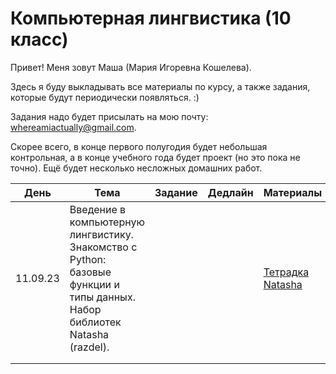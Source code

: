 # Компьютерная лингвистика (10 класс)
Привет! Меня зовут Маша (Мария Игоревна Кошелева).

Здесь я буду выкладывать все материалы по курсу, а также задания, которые будут периодически появляться. :)

Задания надо будет присылать на мою почту: whereamiactually@gmail.com.

Скорее всего, в конце первого полугодия будет небольшая контрольная, а в конце учебного года будет проект (но это пока не точно). Ещё будет несколько несложных домашних работ.

| День | Тема | Задание | Дедлайн | Материалы |
|---------|---------|---------|---------|---------|
| 11.09.23 | Введение в компьютерную лингвистику. Знакомство с Python: базовые функции и типы данных. Набор библиотек Natasha (razdel).|         |         |[Тетрадка](https://colab.research.google.com/drive/1n5gN2wmVP3j9YEhNoQb-_vBSes4r83qf?usp=sharing)  [Natasha](https://github.com/natasha/razdel)|
|      |      |         |         |         |
|      |      |         |         |         |
